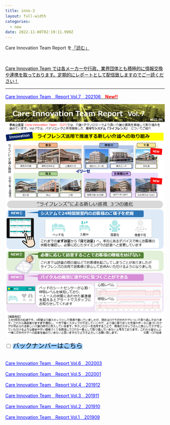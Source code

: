 ```yaml
---
title: inno-3
layout: full-width
categories:
  - new
date: 2022-11-08T02:19:11.990Z
---
```

<div class="bg-blue-900 text-center font-bold　bg-opacity-100 p-2 w-full h-full">

<span class="text-xm text-center  text-white font-bold">Care Innovation Team Report を<a href="https://www.google.com"></span><span class="text-yellow-200  font-bold">「読む」<a href="https://www.google.com"></span></div><br>



<span style="color: #000000; font-size: 14px;" data-mce-style="color: #000000; font-size: 14px;">Care Innovation Team では各メーカーや行政、業界団体とも積極的に情報交換や連携を取っております。定期的にレポートとして配信致しますのでご一読ください！</span>

<div class="cc-m-all-content j-module j-hr" id="cc-m-all-content-12069929160" data-action="content" ng-non-bindable="">
                    <hr>
            </div>

<a href="https://s3-ap-northeast-1.amazonaws.com/irs-arch/Care Innovation/CIT-report Vol7.pdf" target="_blank" data-mce-href="https://s3-ap-northeast-1.amazonaws.com/irs-arch/Care Innovation/CIT-report Vol7.pdf"><span style="text-decoration: underline; color: #0000ff;" data-mce-style="text-decoration: underline; color: #0000ff;">Care Innovation Team　Report Vol.7　202106</span><span style="color: #ff0000;" data-mce-style="color: #ff0000;">　<strong>New!!</strong></span></a>

![](/images/1623408108.png)

<div class="cc-m-all-content j-module j-text" id="cc-m-all-content-12069932760" data-action="content" ng-non-bindable="">
                <div class="cc-m-text-inline-rte mce-content-body" data-name="text" id="cc-m-text-12069932760" contenteditable="true" style="position: relative;"><div class="cp_actab" style="text-align: left;" data-mce-style="text-align: left;"><input id="tab-1" type="checkbox" name="tabs"> <label for="tab-1" style="background: #99ccff!important; color: #000000 !important;" data-mce-style="background: #99ccff!important; color: #000000 !important;"><span style="font-size: 20px;" data-mce-style="font-size: 20px;">バックナンバーはこちら<br></span></label><div class="cp_actab-content"><div style="margin-left: 2em;" data-mce-style="margin-left: 2em;"><br></div><p><a href="https://s3-ap-northeast-1.amazonaws.com/irs-arch/Care Innovation/〈Vol.6〉CIT=report.pdf" target="_blank" data-mce-href="https://s3-ap-northeast-1.amazonaws.com/irs-arch/Care Innovation/〈Vol.6〉CIT=report.pdf"><span style="text-decoration: underline; color: #0000ff;" data-mce-style="text-decoration: underline; color: #0000ff;">Care Innovation Team　Report Vol.6　202003</span></a></p><p><a href="https://s3-ap-northeast-1.amazonaws.com/irs-arch/Care Innovation/CIT-report Vol.5/CIT-report Vol.5-2.pdf" target="_blank" data-mce-href="https://s3-ap-northeast-1.amazonaws.com/irs-arch/Care Innovation/CIT-report Vol.5/CIT-report Vol.5-2.pdf"><span style="text-decoration: underline; color: #0000ff;" data-mce-style="text-decoration: underline; color: #0000ff;">Care Innovation Team　Report Vol.5　202001</span></a></p><p><a href="https://s3-ap-northeast-1.amazonaws.com/irs-arch/Care Innovation/〈Vol.4〉CIT=report.pdf" target="_blank" data-mce-href="https://s3-ap-northeast-1.amazonaws.com/irs-arch/Care Innovation/〈Vol.4〉CIT=report.pdf"><span style="text-decoration: underline; color: #0000ff;" data-mce-style="text-decoration: underline; color: #0000ff;">Care Innovation Team　Report Vol.4　201912</span></a></p><p><a href="https://s3-ap-northeast-1.amazonaws.com/irs-arch/Care Innovation/〈リンク1〉CIT=report【Vol.3】.pdf" target="_blank" data-mce-href="https://s3-ap-northeast-1.amazonaws.com/irs-arch/Care Innovation/〈リンク1〉CIT=report【Vol.3】.pdf"><span style="text-decoration: underline; color: #0000ff;" data-mce-style="text-decoration: underline; color: #0000ff;">Care Innovation Team　Report Vol.3　201911</span></a></p><p><a href="https://s3-ap-northeast-1.amazonaws.com/irs-arch/Care Innovation/CIT-report Vol.2 (1).pdf" target="_blank" data-mce-href="https://s3-ap-northeast-1.amazonaws.com/irs-arch/Care Innovation/CIT-report Vol.2 (1).pdf"><span style="text-decoration: underline; color: #0000ff;" data-mce-style="text-decoration: underline; color: #0000ff;">Care Innovation Team　Report Vol.2　201910</span></a></p><p><a href="https://s3-ap-northeast-1.amazonaws.com/irs-arch/Care Innovation/CIT-report Vol.1 (1).pdf" target="_blank" data-mce-href="https://s3-ap-northeast-1.amazonaws.com/irs-arch/Care Innovation/CIT-report Vol.1 (1).pdf"><span style="text-decoration: underline; color: #0000ff;" data-mce-style="text-decoration: underline; color: #0000ff;">Care Innovation Team　Report Vol.1　201909</span></a></p></div></div></div>            <div data-display="cms-only" data-action="linkIndicator" class="cc-m-link-indicator cc-m-link-indicator-text" title="" style="left: 0px; top: 54.5px;">	            <a href="https://s3-ap-northeast-1.amazonaws.com/irs-arch/Care%20Innovation/%E3%80%88Vol.6%E3%80%89CIT=report.pdf" target="_blank">	                <span></span>	            </a>	        </div><div data-display="cms-only" data-action="linkIndicator" class="cc-m-link-indicator cc-m-link-indicator-text" title="" style="left: 0px; top: 94.5px;">	            <a href="https://s3-ap-northeast-1.amazonaws.com/irs-arch/Care%20Innovation/CIT-report%20Vol.5/CIT-report%20Vol.5-2.pdf" target="_blank">	                <span></span>	            </a>	        </div><div data-display="cms-only" data-action="linkIndicator" class="cc-m-link-indicator cc-m-link-indicator-text" title="" style="left: 0px; top: 134.5px;">	            <a href="https://s3-ap-northeast-1.amazonaws.com/irs-arch/Care%20Innovation/%E3%80%88Vol.4%E3%80%89CIT=report.pdf" target="_blank">	                <span></span>	            </a>	        </div><div data-display="cms-only" data-action="linkIndicator" class="cc-m-link-indicator cc-m-link-indicator-text" title="" style="left: 0px; top: 174.5px;">	            <a href="https://s3-ap-northeast-1.amazonaws.com/irs-arch/Care%20Innovation/%E3%80%88%E3%83%AA%E3%83%B3%E3%82%AF1%E3%80%89CIT=report%E3%80%90Vol.3%E3%80%91.pdf" target="_blank">	                <span></span>	            </a>	        </div><div data-display="cms-only" data-action="linkIndicator" class="cc-m-link-indicator cc-m-link-indicator-text" title="" style="left: 0px; top: 214.5px;">	            <a href="https://s3-ap-northeast-1.amazonaws.com/irs-arch/Care%20Innovation/CIT-report%20Vol.2%20(1).pdf" target="_blank">	                <span></span>	            </a>	        </div><div data-display="cms-only" data-action="linkIndicator" class="cc-m-link-indicator cc-m-link-indicator-text" title="" style="left: 0px; top: 254.5px;">	            <a href="https://s3-ap-northeast-1.amazonaws.com/irs-arch/Care%20Innovation/CIT-report%20Vol.1%20(1).pdf" target="_blank">	                <span></span>	            </a>	        </div></div>